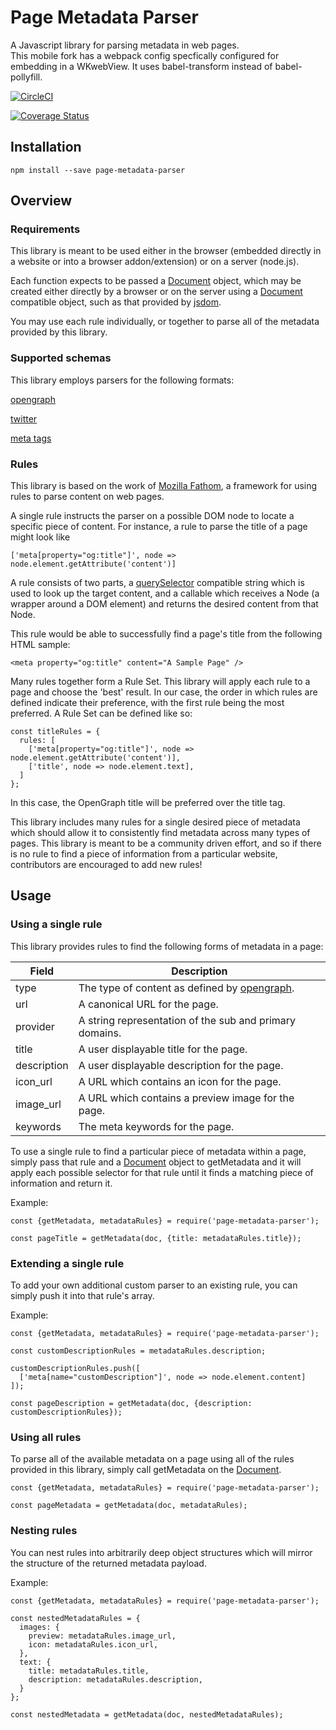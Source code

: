 # Page Metadata Parser
A Javascript library for parsing metadata in web pages.  
This mobile fork has a webpack config specfically configured for embedding in a WKwebView. It uses babel-transform instead of babel-pollyfill. 

[![CircleCI](https://circleci.com/gh/mozilla/page-metadata-parser.svg?style=svg)](https://circleci.com/gh/mozilla/page-metadata-parser)

[![Coverage Status](https://coveralls.io/repos/github/mozilla/page-metadata-parser/badge.svg?branch=master)](https://coveralls.io/github/mozilla/page-metadata-parser?branch=master)


## Installation

    npm install --save page-metadata-parser

## Overview

### Requirements

This library is meant to be used either in the browser (embedded directly in a website or into a browser addon/extension) or on a server (node.js).

Each function expects to be passed a [Document](https://developer.mozilla.org/en-US/docs/Web/API/Document) object, which may be created either directly by a browser or on the server using a [Document](https://developer.mozilla.org/en-US/docs/Web/API/Document) compatible object, such as that provided by [jsdom](https://github.com/tmpvar/jsdom).

You may use each rule individually, or together to parse all of the metadata provided by this library.

### Supported schemas

This library employs parsers for the following formats:

[opengraph](http://ogp.me/)

[twitter](https://dev.twitter.com/cards/markup)

[meta tags](https://developer.mozilla.org/en/docs/Web/HTML/Element/meta)

### Rules

This library is based on the work of [Mozilla Fathom](https://github.com/mozilla/fathom), a framework for using rules to parse content on web pages.

A single rule instructs the parser on a possible DOM node to locate a specific piece of content.  For instance, a rule to parse the title of a page might look like

    ['meta[property="og:title"]', node => node.element.getAttribute('content')]

A rule consists of two parts, a [querySelector](https://developer.mozilla.org/en-US/docs/Web/API/Document/querySelector) compatible string which is used to look up the target content, and a callable which receives a Node (a wrapper around a DOM element) and returns the desired content from that Node.

This rule would be able to successfully find a page's title from the following HTML sample:

    <meta property="og:title" content="A Sample Page" />

Many rules together form a Rule Set.  This library will apply each rule to a page and choose the 'best' result.  In our case, the order in which rules are defined indicate their preference, with the first rule being the most preferred.  A Rule Set can be defined like so:

    const titleRules = {
      rules: [
        ['meta[property="og:title"]', node => node.element.getAttribute('content')],
        ['title', node => node.element.text],
      ]
    };

In this case, the OpenGraph title will be preferred over the title tag.

This library includes many rules for a single desired piece of metadata which should allow it to consistently find metadata across many types of pages.  This library is meant to be a community driven effort, and so if there is no rule to find a piece of information from a particular website, contributors are encouraged to add new rules!

## Usage

### Using a single rule

This library provides rules to find the following forms of metadata in a page:

Field | Description
--- | ---
type | The type of content as defined by [opengraph](http://ogp.me/#types).
url | A canonical URL for the page.
provider | A string representation of the sub and primary domains.
title | A user displayable title for the page.
description | A user displayable description for the page.
icon_url | A URL which contains an icon for the page.
image_url | A URL which contains a preview image for the page.
keywords | The meta keywords for the page.

To use a single rule to find a particular piece of metadata within a page, simply pass that rule  and a [Document](https://developer.mozilla.org/en-US/docs/Web/API/Document) object to getMetadata and it will apply each possible selector for that rule until it finds a matching piece of information and return it.

Example:

    const {getMetadata, metadataRules} = require('page-metadata-parser');

    const pageTitle = getMetadata(doc, {title: metadataRules.title});


### Extending a single rule

To add your own additional custom parser to an existing rule, you can simply push it into that rule's array.

Example:


    const {getMetadata, metadataRules} = require('page-metadata-parser');

    const customDescriptionRules = metadataRules.description;

    customDescriptionRules.push([
      ['meta[name="customDescription"]', node => node.element.content]
    ]);

    const pageDescription = getMetadata(doc, {description: customDescriptionRules});


### Using all rules

To parse all of the available metadata on a page using all of the rules provided in this library, simply call getMetadata on the [Document](https://developer.mozilla.org/en-US/docs/Web/API/Document).

    const {getMetadata, metadataRules} = require('page-metadata-parser');

    const pageMetadata = getMetadata(doc, metadataRules);


### Nesting rules

You can nest rules into arbitrarily deep object structures which will mirror the structure of the returned metadata payload.

Example:

    const {getMetadata, metadataRules} = require('page-metadata-parser');

    const nestedMetadataRules = {
      images: {
        preview: metadataRules.image_url,
        icon: metadataRules.icon_url,
      },
      text: {
        title: metadataRules.title,
        description: metadataRules.description,
      }
    };

    const nestedMetadata = getMetadata(doc, nestedMetadataRules); 
